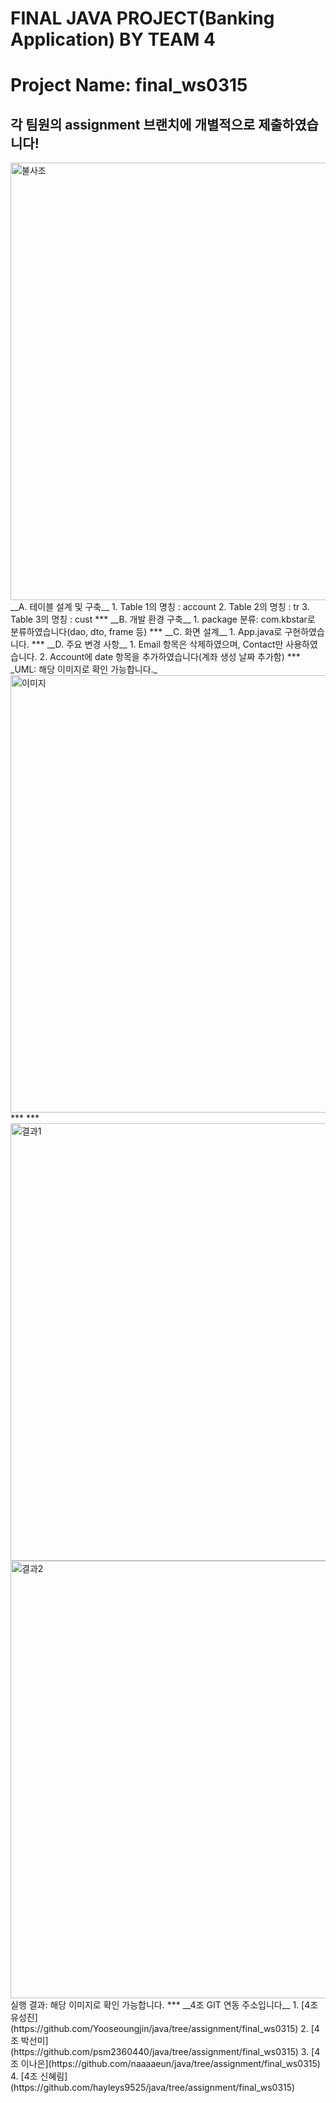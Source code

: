 # FINAL JAVA PROJECT(Banking Application) BY TEAM 4
# Project Name: final_ws0315
## 각 팀원의 assignment 브랜치에 개별적으로 제출하였습니다!
<img width="700" alt="불사조" src="https://github.com/hayleys9525/java/blob/assignment/final_ws0315/linkedin_banner_image_1.png">
__A. 테이블 설계 및 구축__
   1. Table 1의 명칭 : account
   2. Table 2의 명칭 : tr
   3. Table 3의 명칭 : cust
***
__B. 개발 환경 구축__
   1. package 분류: com.kbstar로 분류하였습니다(dao, dto, frame 등)
 ***
__C. 화면 설계__
   1. App.java로 구현하였습니다.
***
__D. 주요 변경 사항__
1. Email 항목은 삭제하였으며, Contact만 사용하였습니다.
2. Account에 date 항목을 추가하였습니다(계좌 생성 날짜 추가함)
***
_UML: 해당 이미지로 확인 가능합니다._
<img width="700" alt="이미지" src="https://github.com/hayleys9525/java/blob/assignment/final_ws0315/0315UMLFINAL.jpg">
***
***
<img width="700" alt="결과1" src="https://github.com/hayleys9525/java/blob/assignment/final_ws0315/%EA%B2%B0%EA%B3%BC1.PNG">
<img width="700" alt="결과2" src="https://github.com/hayleys9525/java/blob/assignment/final_ws0315/%EA%B2%B0%EA%B3%BC2.PNG">
실행 결과: 해당 이미지로 확인 가능합니다.
***
__4조 GIT 연동 주소입니다__
1. [4조 유성진](https://github.com/Yooseoungjin/java/tree/assignment/final_ws0315)
2. [4조 박선미](https://github.com/psm2360440/java/tree/assignment/final_ws0315)
3. [4조 이나은](https://github.com/naaaaeun/java/tree/assignment/final_ws0315)
4. [4조 신혜림](https://github.com/hayleys9525/java/tree/assignment/final_ws0315)
